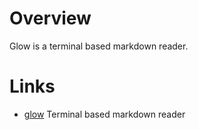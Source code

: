 # Overview

Glow is a terminal based markdown reader.

# Links

- [glow](https://github.com/charmbracelet/glow) Terminal based markdown reader
